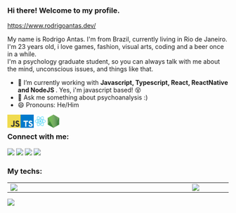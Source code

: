 ### Hi there! Welcome to my profile.

https://www.rodrigoantas.dev/

My name is Rodrigo Antas. I'm from Brazil, currently living in Rio de Janeiro. <br />
I'm 23 years old, i love games, fashion, visual arts, coding and a beer once in a while. <br />
I'm a psychology graduate student, so you can always talk with me about the mind, unconscious issues, and things like that.

- 🔭 I’m currently working with <strong> Javascript, Typescript, React, ReactNative and NodeJS </strong>. Yes, i'm javascript based! 😵
- 💬 Ask me something about psychoanalysis :)
- 😄 Pronouns: He/Him


<img align="left" alt="Javascript" width="30px" src="https://raw.githubusercontent.com/github/explore/80688e429a7d4ef2fca1e82350fe8e3517d3494d/topics/javascript/javascript.png" />
<img align="left" alt="Typescript" width="30px" src="https://raw.githubusercontent.com/github/explore/80688e429a7d4ef2fca1e82350fe8e3517d3494d/topics/typescript/typescript.png" />
<img align="left" alt="React and React native" width="30px" src="https://raw.githubusercontent.com/github/explore/80688e429a7d4ef2fca1e82350fe8e3517d3494d/topics/react/react.png" />
<img align="left" alt="NodeJS" width="30px" src="https://raw.githubusercontent.com/github/explore/80688e429a7d4ef2fca1e82350fe8e3517d3494d/topics/nodejs/nodejs.png" />



<br />

### Connect with me:

<a href="https://www.linkedin.com/in/rodrigo-antas/"><img src="https://img.shields.io/badge/linkedin-%230077B5.svg?&style=for-the-badge&logo=linkedin&logoColor=white"></img></a> 
<a href="mailto:rodr.antas@gmail.com"><img src="https://img.shields.io/badge/gmail-D14836?&style=for-the-badge&logo=gmail&logoColor=white"></img></a>
<a href="https://t.me/rodrigoantas"><img src="https://img.shields.io/badge/telegram-D14836?color=2CA5E0&style=for-the-badge&logo=telegram&logoColor=white"></img></a>
<img src="https://img.shields.io/badge/rodrigoantas3465-D14836?color=7289DA&style=for-the-badge&logo=discord&logoColor=white"></img>



### My techs:

<center>
  <table>
    <tr>
        <td><img width="400px" align="left" src="https://github-readme-stats.vercel.app/api/top-langs/?username=rodrigoantas&hide=html&layout=compact&theme=dracula" /></td>
        <td><img width="495px" align="left" src="https://github-readme-stats.vercel.app/api?username=rodrigoantas&theme=dracula"/></td>
    </tr>   
  </table>
</center>



![](https://komarev.com/ghpvc/?username=rodrigoantas&color=yellow)
